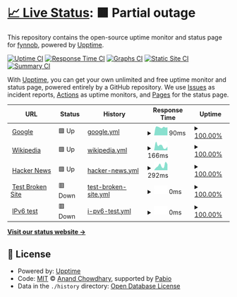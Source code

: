 # [📈 Live Status](https://fynnob.github.io/MCH): <!--live status--> **🟧 Partial outage**

This repository contains the open-source uptime monitor and status page for [fynnob](https://fynnob.github.io/MCH), powered by [Upptime](https://github.com/upptime/upptime).

[![Uptime CI](https://github.com/fynnob/MCH/workflows/Uptime%20CI/badge.svg)](https://github.com/fynnob/MCH/actions?query=workflow%3A%22Uptime+CI%22)
[![Response Time CI](https://github.com/fynnob/MCH/workflows/Response%20Time%20CI/badge.svg)](https://github.com/fynnob/MCH/actions?query=workflow%3A%22Response+Time+CI%22)
[![Graphs CI](https://github.com/fynnob/MCH/workflows/Graphs%20CI/badge.svg)](https://github.com/fynnob/MCH/actions?query=workflow%3A%22Graphs+CI%22)
[![Static Site CI](https://github.com/fynnob/MCH/workflows/Static%20Site%20CI/badge.svg)](https://github.com/fynnob/MCH/actions?query=workflow%3A%22Static+Site+CI%22)
[![Summary CI](https://github.com/fynnob/MCH/workflows/Summary%20CI/badge.svg)](https://github.com/fynnob/MCH/actions?query=workflow%3A%22Summary+CI%22)

With [Upptime](https://upptime.js.org), you can get your own unlimited and free uptime monitor and status page, powered entirely by a GitHub repository. We use [Issues](https://github.com/fynnob/MCH/issues) as incident reports, [Actions](https://github.com/fynnob/MCH/actions) as uptime monitors, and [Pages](https://fynnob.github.io/MCH) for the status page.

<!--start: status pages-->
<!-- This summary is generated by Upptime (https://github.com/upptime/upptime) -->
<!-- Do not edit this manually, your changes will be overwritten -->
<!-- prettier-ignore -->
| URL | Status | History | Response Time | Uptime |
| --- | ------ | ------- | ------------- | ------ |
| <img alt="" src="https://icons.duckduckgo.com/ip3/www.google.com.ico" height="13"> [Google](https://www.google.com) | 🟩 Up | [google.yml](https://github.com/fynnob/MCH/commits/HEAD/history/google.yml) | <details><summary><img alt="Response time graph" src="./graphs/google/response-time-week.png" height="20"> 90ms</summary><br><a href="https://fynnob.github.io/MCH/history/google"><img alt="Response time 114" src="https://img.shields.io/endpoint?url=https%3A%2F%2Fraw.githubusercontent.com%2Ffynnob%2FMCH%2FHEAD%2Fapi%2Fgoogle%2Fresponse-time.json"></a><br><a href="https://fynnob.github.io/MCH/history/google"><img alt="24-hour response time 91" src="https://img.shields.io/endpoint?url=https%3A%2F%2Fraw.githubusercontent.com%2Ffynnob%2FMCH%2FHEAD%2Fapi%2Fgoogle%2Fresponse-time-day.json"></a><br><a href="https://fynnob.github.io/MCH/history/google"><img alt="7-day response time 90" src="https://img.shields.io/endpoint?url=https%3A%2F%2Fraw.githubusercontent.com%2Ffynnob%2FMCH%2FHEAD%2Fapi%2Fgoogle%2Fresponse-time-week.json"></a><br><a href="https://fynnob.github.io/MCH/history/google"><img alt="30-day response time 125" src="https://img.shields.io/endpoint?url=https%3A%2F%2Fraw.githubusercontent.com%2Ffynnob%2FMCH%2FHEAD%2Fapi%2Fgoogle%2Fresponse-time-month.json"></a><br><a href="https://fynnob.github.io/MCH/history/google"><img alt="1-year response time 114" src="https://img.shields.io/endpoint?url=https%3A%2F%2Fraw.githubusercontent.com%2Ffynnob%2FMCH%2FHEAD%2Fapi%2Fgoogle%2Fresponse-time-year.json"></a></details> | <details><summary><a href="https://fynnob.github.io/MCH/history/google">100.00%</a></summary><a href="https://fynnob.github.io/MCH/history/google"><img alt="All-time uptime 100.00%" src="https://img.shields.io/endpoint?url=https%3A%2F%2Fraw.githubusercontent.com%2Ffynnob%2FMCH%2FHEAD%2Fapi%2Fgoogle%2Fuptime.json"></a><br><a href="https://fynnob.github.io/MCH/history/google"><img alt="24-hour uptime 100.00%" src="https://img.shields.io/endpoint?url=https%3A%2F%2Fraw.githubusercontent.com%2Ffynnob%2FMCH%2FHEAD%2Fapi%2Fgoogle%2Fuptime-day.json"></a><br><a href="https://fynnob.github.io/MCH/history/google"><img alt="7-day uptime 100.00%" src="https://img.shields.io/endpoint?url=https%3A%2F%2Fraw.githubusercontent.com%2Ffynnob%2FMCH%2FHEAD%2Fapi%2Fgoogle%2Fuptime-week.json"></a><br><a href="https://fynnob.github.io/MCH/history/google"><img alt="30-day uptime 100.00%" src="https://img.shields.io/endpoint?url=https%3A%2F%2Fraw.githubusercontent.com%2Ffynnob%2FMCH%2FHEAD%2Fapi%2Fgoogle%2Fuptime-month.json"></a><br><a href="https://fynnob.github.io/MCH/history/google"><img alt="1-year uptime 100.00%" src="https://img.shields.io/endpoint?url=https%3A%2F%2Fraw.githubusercontent.com%2Ffynnob%2FMCH%2FHEAD%2Fapi%2Fgoogle%2Fuptime-year.json"></a></details>
| <img alt="" src="https://icons.duckduckgo.com/ip3/en.wikipedia.org.ico" height="13"> [Wikipedia](https://en.wikipedia.org) | 🟩 Up | [wikipedia.yml](https://github.com/fynnob/MCH/commits/HEAD/history/wikipedia.yml) | <details><summary><img alt="Response time graph" src="./graphs/wikipedia/response-time-week.png" height="20"> 166ms</summary><br><a href="https://fynnob.github.io/MCH/history/wikipedia"><img alt="Response time 178" src="https://img.shields.io/endpoint?url=https%3A%2F%2Fraw.githubusercontent.com%2Ffynnob%2FMCH%2FHEAD%2Fapi%2Fwikipedia%2Fresponse-time.json"></a><br><a href="https://fynnob.github.io/MCH/history/wikipedia"><img alt="24-hour response time 73" src="https://img.shields.io/endpoint?url=https%3A%2F%2Fraw.githubusercontent.com%2Ffynnob%2FMCH%2FHEAD%2Fapi%2Fwikipedia%2Fresponse-time-day.json"></a><br><a href="https://fynnob.github.io/MCH/history/wikipedia"><img alt="7-day response time 166" src="https://img.shields.io/endpoint?url=https%3A%2F%2Fraw.githubusercontent.com%2Ffynnob%2FMCH%2FHEAD%2Fapi%2Fwikipedia%2Fresponse-time-week.json"></a><br><a href="https://fynnob.github.io/MCH/history/wikipedia"><img alt="30-day response time 147" src="https://img.shields.io/endpoint?url=https%3A%2F%2Fraw.githubusercontent.com%2Ffynnob%2FMCH%2FHEAD%2Fapi%2Fwikipedia%2Fresponse-time-month.json"></a><br><a href="https://fynnob.github.io/MCH/history/wikipedia"><img alt="1-year response time 178" src="https://img.shields.io/endpoint?url=https%3A%2F%2Fraw.githubusercontent.com%2Ffynnob%2FMCH%2FHEAD%2Fapi%2Fwikipedia%2Fresponse-time-year.json"></a></details> | <details><summary><a href="https://fynnob.github.io/MCH/history/wikipedia">100.00%</a></summary><a href="https://fynnob.github.io/MCH/history/wikipedia"><img alt="All-time uptime 100.00%" src="https://img.shields.io/endpoint?url=https%3A%2F%2Fraw.githubusercontent.com%2Ffynnob%2FMCH%2FHEAD%2Fapi%2Fwikipedia%2Fuptime.json"></a><br><a href="https://fynnob.github.io/MCH/history/wikipedia"><img alt="24-hour uptime 100.00%" src="https://img.shields.io/endpoint?url=https%3A%2F%2Fraw.githubusercontent.com%2Ffynnob%2FMCH%2FHEAD%2Fapi%2Fwikipedia%2Fuptime-day.json"></a><br><a href="https://fynnob.github.io/MCH/history/wikipedia"><img alt="7-day uptime 100.00%" src="https://img.shields.io/endpoint?url=https%3A%2F%2Fraw.githubusercontent.com%2Ffynnob%2FMCH%2FHEAD%2Fapi%2Fwikipedia%2Fuptime-week.json"></a><br><a href="https://fynnob.github.io/MCH/history/wikipedia"><img alt="30-day uptime 100.00%" src="https://img.shields.io/endpoint?url=https%3A%2F%2Fraw.githubusercontent.com%2Ffynnob%2FMCH%2FHEAD%2Fapi%2Fwikipedia%2Fuptime-month.json"></a><br><a href="https://fynnob.github.io/MCH/history/wikipedia"><img alt="1-year uptime 100.00%" src="https://img.shields.io/endpoint?url=https%3A%2F%2Fraw.githubusercontent.com%2Ffynnob%2FMCH%2FHEAD%2Fapi%2Fwikipedia%2Fuptime-year.json"></a></details>
| <img alt="" src="https://icons.duckduckgo.com/ip3/news.ycombinator.com.ico" height="13"> [Hacker News](https://news.ycombinator.com) | 🟩 Up | [hacker-news.yml](https://github.com/fynnob/MCH/commits/HEAD/history/hacker-news.yml) | <details><summary><img alt="Response time graph" src="./graphs/hacker-news/response-time-week.png" height="20"> 292ms</summary><br><a href="https://fynnob.github.io/MCH/history/hacker-news"><img alt="Response time 297" src="https://img.shields.io/endpoint?url=https%3A%2F%2Fraw.githubusercontent.com%2Ffynnob%2FMCH%2FHEAD%2Fapi%2Fhacker-news%2Fresponse-time.json"></a><br><a href="https://fynnob.github.io/MCH/history/hacker-news"><img alt="24-hour response time 405" src="https://img.shields.io/endpoint?url=https%3A%2F%2Fraw.githubusercontent.com%2Ffynnob%2FMCH%2FHEAD%2Fapi%2Fhacker-news%2Fresponse-time-day.json"></a><br><a href="https://fynnob.github.io/MCH/history/hacker-news"><img alt="7-day response time 292" src="https://img.shields.io/endpoint?url=https%3A%2F%2Fraw.githubusercontent.com%2Ffynnob%2FMCH%2FHEAD%2Fapi%2Fhacker-news%2Fresponse-time-week.json"></a><br><a href="https://fynnob.github.io/MCH/history/hacker-news"><img alt="30-day response time 306" src="https://img.shields.io/endpoint?url=https%3A%2F%2Fraw.githubusercontent.com%2Ffynnob%2FMCH%2FHEAD%2Fapi%2Fhacker-news%2Fresponse-time-month.json"></a><br><a href="https://fynnob.github.io/MCH/history/hacker-news"><img alt="1-year response time 297" src="https://img.shields.io/endpoint?url=https%3A%2F%2Fraw.githubusercontent.com%2Ffynnob%2FMCH%2FHEAD%2Fapi%2Fhacker-news%2Fresponse-time-year.json"></a></details> | <details><summary><a href="https://fynnob.github.io/MCH/history/hacker-news">100.00%</a></summary><a href="https://fynnob.github.io/MCH/history/hacker-news"><img alt="All-time uptime 100.00%" src="https://img.shields.io/endpoint?url=https%3A%2F%2Fraw.githubusercontent.com%2Ffynnob%2FMCH%2FHEAD%2Fapi%2Fhacker-news%2Fuptime.json"></a><br><a href="https://fynnob.github.io/MCH/history/hacker-news"><img alt="24-hour uptime 100.00%" src="https://img.shields.io/endpoint?url=https%3A%2F%2Fraw.githubusercontent.com%2Ffynnob%2FMCH%2FHEAD%2Fapi%2Fhacker-news%2Fuptime-day.json"></a><br><a href="https://fynnob.github.io/MCH/history/hacker-news"><img alt="7-day uptime 100.00%" src="https://img.shields.io/endpoint?url=https%3A%2F%2Fraw.githubusercontent.com%2Ffynnob%2FMCH%2FHEAD%2Fapi%2Fhacker-news%2Fuptime-week.json"></a><br><a href="https://fynnob.github.io/MCH/history/hacker-news"><img alt="30-day uptime 100.00%" src="https://img.shields.io/endpoint?url=https%3A%2F%2Fraw.githubusercontent.com%2Ffynnob%2FMCH%2FHEAD%2Fapi%2Fhacker-news%2Fuptime-month.json"></a><br><a href="https://fynnob.github.io/MCH/history/hacker-news"><img alt="1-year uptime 100.00%" src="https://img.shields.io/endpoint?url=https%3A%2F%2Fraw.githubusercontent.com%2Ffynnob%2FMCH%2FHEAD%2Fapi%2Fhacker-news%2Fuptime-year.json"></a></details>
| <img alt="" src="https://icons.duckduckgo.com/ip3/thissitedoesnotexist.koj.co.ico" height="13"> [Test Broken Site](https://thissitedoesnotexist.koj.co) | 🟥 Down | [test-broken-site.yml](https://github.com/fynnob/MCH/commits/HEAD/history/test-broken-site.yml) | <details><summary><img alt="Response time graph" src="./graphs/test-broken-site/response-time-week.png" height="20"> 0ms</summary><br><a href="https://fynnob.github.io/MCH/history/test-broken-site"><img alt="Response time 0" src="https://img.shields.io/endpoint?url=https%3A%2F%2Fraw.githubusercontent.com%2Ffynnob%2FMCH%2FHEAD%2Fapi%2Ftest-broken-site%2Fresponse-time.json"></a><br><a href="https://fynnob.github.io/MCH/history/test-broken-site"><img alt="24-hour response time 0" src="https://img.shields.io/endpoint?url=https%3A%2F%2Fraw.githubusercontent.com%2Ffynnob%2FMCH%2FHEAD%2Fapi%2Ftest-broken-site%2Fresponse-time-day.json"></a><br><a href="https://fynnob.github.io/MCH/history/test-broken-site"><img alt="7-day response time 0" src="https://img.shields.io/endpoint?url=https%3A%2F%2Fraw.githubusercontent.com%2Ffynnob%2FMCH%2FHEAD%2Fapi%2Ftest-broken-site%2Fresponse-time-week.json"></a><br><a href="https://fynnob.github.io/MCH/history/test-broken-site"><img alt="30-day response time 0" src="https://img.shields.io/endpoint?url=https%3A%2F%2Fraw.githubusercontent.com%2Ffynnob%2FMCH%2FHEAD%2Fapi%2Ftest-broken-site%2Fresponse-time-month.json"></a><br><a href="https://fynnob.github.io/MCH/history/test-broken-site"><img alt="1-year response time 0" src="https://img.shields.io/endpoint?url=https%3A%2F%2Fraw.githubusercontent.com%2Ffynnob%2FMCH%2FHEAD%2Fapi%2Ftest-broken-site%2Fresponse-time-year.json"></a></details> | <details><summary><a href="https://fynnob.github.io/MCH/history/test-broken-site">100.00%</a></summary><a href="https://fynnob.github.io/MCH/history/test-broken-site"><img alt="All-time uptime 100.00%" src="https://img.shields.io/endpoint?url=https%3A%2F%2Fraw.githubusercontent.com%2Ffynnob%2FMCH%2FHEAD%2Fapi%2Ftest-broken-site%2Fuptime.json"></a><br><a href="https://fynnob.github.io/MCH/history/test-broken-site"><img alt="24-hour uptime 100.00%" src="https://img.shields.io/endpoint?url=https%3A%2F%2Fraw.githubusercontent.com%2Ffynnob%2FMCH%2FHEAD%2Fapi%2Ftest-broken-site%2Fuptime-day.json"></a><br><a href="https://fynnob.github.io/MCH/history/test-broken-site"><img alt="7-day uptime 100.00%" src="https://img.shields.io/endpoint?url=https%3A%2F%2Fraw.githubusercontent.com%2Ffynnob%2FMCH%2FHEAD%2Fapi%2Ftest-broken-site%2Fuptime-week.json"></a><br><a href="https://fynnob.github.io/MCH/history/test-broken-site"><img alt="30-day uptime 100.00%" src="https://img.shields.io/endpoint?url=https%3A%2F%2Fraw.githubusercontent.com%2Ffynnob%2FMCH%2FHEAD%2Fapi%2Ftest-broken-site%2Fuptime-month.json"></a><br><a href="https://fynnob.github.io/MCH/history/test-broken-site"><img alt="1-year uptime 100.00%" src="https://img.shields.io/endpoint?url=https%3A%2F%2Fraw.githubusercontent.com%2Ffynnob%2FMCH%2FHEAD%2Fapi%2Ftest-broken-site%2Fuptime-year.json"></a></details>
| <img alt="" src="https://icons.duckduckgo.com/ip3/null.ico" height="13"> [IPv6 test](forwardemail.net) | 🟥 Down | [i-pv6-test.yml](https://github.com/fynnob/MCH/commits/HEAD/history/i-pv6-test.yml) | <details><summary><img alt="Response time graph" src="./graphs/i-pv6-test/response-time-week.png" height="20"> 0ms</summary><br><a href="https://fynnob.github.io/MCH/history/i-pv6-test"><img alt="Response time 0" src="https://img.shields.io/endpoint?url=https%3A%2F%2Fraw.githubusercontent.com%2Ffynnob%2FMCH%2FHEAD%2Fapi%2Fi-pv6-test%2Fresponse-time.json"></a><br><a href="https://fynnob.github.io/MCH/history/i-pv6-test"><img alt="24-hour response time 0" src="https://img.shields.io/endpoint?url=https%3A%2F%2Fraw.githubusercontent.com%2Ffynnob%2FMCH%2FHEAD%2Fapi%2Fi-pv6-test%2Fresponse-time-day.json"></a><br><a href="https://fynnob.github.io/MCH/history/i-pv6-test"><img alt="7-day response time 0" src="https://img.shields.io/endpoint?url=https%3A%2F%2Fraw.githubusercontent.com%2Ffynnob%2FMCH%2FHEAD%2Fapi%2Fi-pv6-test%2Fresponse-time-week.json"></a><br><a href="https://fynnob.github.io/MCH/history/i-pv6-test"><img alt="30-day response time 0" src="https://img.shields.io/endpoint?url=https%3A%2F%2Fraw.githubusercontent.com%2Ffynnob%2FMCH%2FHEAD%2Fapi%2Fi-pv6-test%2Fresponse-time-month.json"></a><br><a href="https://fynnob.github.io/MCH/history/i-pv6-test"><img alt="1-year response time 0" src="https://img.shields.io/endpoint?url=https%3A%2F%2Fraw.githubusercontent.com%2Ffynnob%2FMCH%2FHEAD%2Fapi%2Fi-pv6-test%2Fresponse-time-year.json"></a></details> | <details><summary><a href="https://fynnob.github.io/MCH/history/i-pv6-test">100.00%</a></summary><a href="https://fynnob.github.io/MCH/history/i-pv6-test"><img alt="All-time uptime 100.00%" src="https://img.shields.io/endpoint?url=https%3A%2F%2Fraw.githubusercontent.com%2Ffynnob%2FMCH%2FHEAD%2Fapi%2Fi-pv6-test%2Fuptime.json"></a><br><a href="https://fynnob.github.io/MCH/history/i-pv6-test"><img alt="24-hour uptime 100.00%" src="https://img.shields.io/endpoint?url=https%3A%2F%2Fraw.githubusercontent.com%2Ffynnob%2FMCH%2FHEAD%2Fapi%2Fi-pv6-test%2Fuptime-day.json"></a><br><a href="https://fynnob.github.io/MCH/history/i-pv6-test"><img alt="7-day uptime 100.00%" src="https://img.shields.io/endpoint?url=https%3A%2F%2Fraw.githubusercontent.com%2Ffynnob%2FMCH%2FHEAD%2Fapi%2Fi-pv6-test%2Fuptime-week.json"></a><br><a href="https://fynnob.github.io/MCH/history/i-pv6-test"><img alt="30-day uptime 100.00%" src="https://img.shields.io/endpoint?url=https%3A%2F%2Fraw.githubusercontent.com%2Ffynnob%2FMCH%2FHEAD%2Fapi%2Fi-pv6-test%2Fuptime-month.json"></a><br><a href="https://fynnob.github.io/MCH/history/i-pv6-test"><img alt="1-year uptime 100.00%" src="https://img.shields.io/endpoint?url=https%3A%2F%2Fraw.githubusercontent.com%2Ffynnob%2FMCH%2FHEAD%2Fapi%2Fi-pv6-test%2Fuptime-year.json"></a></details>

<!--end: status pages-->

[**Visit our status website →**](https://fynnob.github.io/MCH)

## 📄 License

- Powered by: [Upptime](https://github.com/upptime/upptime)
- Code: [MIT](./LICENSE) © [Anand Chowdhary](https://anandchowdhary.com), supported by [Pabio](https://pabio.com)
- Data in the `./history` directory: [Open Database License](https://opendatacommons.org/licenses/odbl/1-0/)
